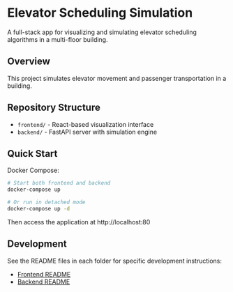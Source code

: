 # Elevator Scheduling Simulation

A full-stack app for visualizing and simulating elevator scheduling algorithms in a multi-floor building.

## Overview

This project simulates elevator movement and passenger transportation in a building.

## Repository Structure

- `frontend/` - React-based visualization interface
- `backend/` - FastAPI server with simulation engine

## Quick Start

Docker Compose:

```bash
# Start both frontend and backend
docker-compose up

# Or run in detached mode
docker-compose up -d
```

Then access the application at http://localhost:80

## Development

See the README files in each folder for specific development instructions:

- [Frontend README](./frontend/README.md)
- [Backend README](./backend/README.md)
